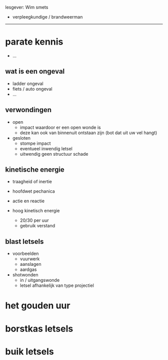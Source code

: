 lesgever: Wim smets
- verpleegkundige / brandweerman

---
# parate kennis
- ...
## wat is een ongeval
- ladder ongeval
- fiets / auto ongeval
- ...
## verwondingen
- open
	- impact waardoor er een open wonde is
	- deze kan ook van binnenuit ontstaan zijn (bot dat uit uw vel hangt)
- gesloten
	- stompe impact
	- eventueel inwendig letsel
	- uitwendig geen structuur schade
## kinetische energie
- traagheid of inertie
- hoofdwet pechanica
- actie en reactie

- hoog kinetisch energie
	- 20/30 per uur
	- gebruik verstand

## blast letsels
- voorbeelden
	- vuurwerk
	- aanslagen
	- aardgas
- shotwonden
	- in / uitgangswonde
	- letsel afhankelijk van type projectiel
## 
# het gouden uur
# borstkas letsels
# buik letsels
